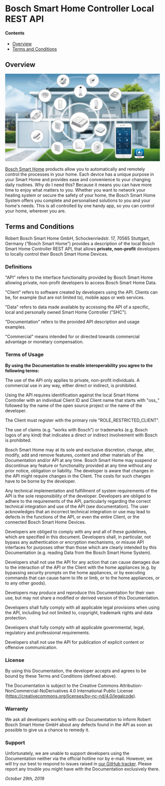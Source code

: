 # Bosch Smart Home Controller Local REST API

#### Contents

- [Overview](#overview)
- [Terms and Conditions](#terms-and-conditions)


## Overview

<img src="images/bosch_smart_home.jpg"/>

[Bosch Smart Home](https://www.bosch-smarthome.com/) products allow you to automatically and remotely control the processes in your home. Each device has a unique purpose in your Smart Home and provides ease and convenience to your changing daily routines. Why do I need this? Because it means you can have more time to enjoy what matters to you. Whether you want to network your heating system or secure the safety of your home, the Bosch Smart Home System offers you complete and personalised solutions to you and your home's needs. This is all controlled by one handy app, so you can control your home, wherever you are. 


## Terms and Conditions
Robert Bosch Smart Home GmbH, Schockenriedstr. 17, 70565 Stuttgart, Germany (“Bosch Smart Home”) provides a description of the local Bosch Smart Home Controller REST API, that allows **private, non-profit** developers to locally control their Bosch Smart Home Devices.


### Definitions
"API" refers to the interface functionality provided by Bosch Smart Home allowing private, non-profit developers to access Bosch Smart Home Data. 

"Client" refers to software created by developers using the API. Clients can be, for example (but are not limited to), mobile apps or web services.

"Data" refers to data made available by accessing the API of a specific, local and personally owned Smart Home Controller ("SHC").

"Documentation" refers to the provided API description and usage examples.

"Commercial" means intended for or directed towards commercial advantage or monetary compensation. 


### Terms of Usage

**By using the Documentation to enable interoperability you agree to the following terms:**

The use of the API only applies to private, non-profit individuals. A commercial use in any way, either direct or indirect, is prohibited.

Using the API requires identification against the local Smart Home Controller with an individual Client ID and Client name that starts with "oss_" followed by the name of the open source project or the name of the developer.

The Client must register with the primary role "ROLE_RESTRICTED_CLIENT".

The use of claims (e.g. “works with Bosch”) or trademarks (e.g. Bosch logos of any kind) that indicates a direct or indirect involvement with Bosch is prohibited. 

Bosch Smart Home may at its sole and exclusive discretion, change, alter, modify, add and remove features, content and other materials of the Documentation and/or API at any time. Bosch Smart Home may suspend or discontinue any feature or functionality provided at any time without any prior notice, obligation or liability. The developer is aware that changes in the API might require changes in the Client. The costs for such changes have to be borne by the developer.

Any technical implementation and fulfillment of system requirements of the API is the sole responsibility of the developer. Developers are obliged to adhere to the requirements of the API, particularly regarding the correct technical integration and use of the API (see documentation). The user acknowledges that an incorrect technical integration or use may lead to defects in the functions of the API, or even the entire Client, or the connected Bosch Smart Home Devices.

Developers are obliged to comply with any and all of these guidelines, which are specified in this document. Developers shall, in particular, not bypass any authentication or encryption mechanisms, or misuse API interfaces for purposes other than those which are clearly intended by this Documentation (e.g. reading Data from the Bosch Smart Home System). 

Developers shall not use the API for any action that can cause damages due to the interaction of the API or the Client with the home appliances (e.g. by bypassing security prompts on the home appliances, or by executing commands that can cause harm to life or limb, or to the home appliances, or to any other goods).

Developers may produce and reproduce this Documentation for their own use, but may not share a modified or derived version of this Documentation.

Developers shall fully comply with all applicable legal provisions when using the API, including but not limited to, copyright, trademark rights and data protection.

Developers shall fully comply with all applicable governmental, legal, regulatory and professional requirements.

Developers shall not use the API for publication of explicit content or offensive communication.


### License
By using this Documentation, the developer accepts and agrees to be bound by these Terms and Conditions (defined above). 

The Documentation is subject to the Creative Commons Attribution-NonCommercial-NoDerivatives 4.0 International Public License (https://creativecommons.org/licenses/by-nc-nd/4.0/legalcode).


### Warranty
We ask all developers working with our Documentation to inform Robert Bosch Smart Home GmbH about any defects found in the API as soon as possible to give us a chance to remedy it.


### Support 
Unfortunately, we are unable to support developers using the Documentation neither via the official hotline nor by e-mail. However, we will try our best to respond to issues raised in [our GitHub tracker](https://github.com/BoschSmartHome/bosch-shc-api-docs/issues). Please report any trouble you might have with the Documentation exclusively there.


*October 29th, 2019*

